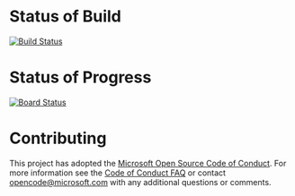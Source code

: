 
#  Status of Build
[![Build Status](https://dev.azure.com/mohamdiveten/PartsUnlimited-GitHub%20Integration/_apis/build/status/mohamdiveten.PartsUnlimitedE2E?branchName=refs%2Fpull%2F1%2Fmerge)](https://dev.azure.com/mohamdiveten/PartsUnlimited-GitHub%20Integration/_build/latest?definitionId=2&branchName=refs%2Fpull%2F1%2Fmerge)

#  Status of Progress
[![Board Status](https://dev.azure.com/mohamdiveten/06583af3-db3a-4354-b013-a1eaf817d67f/be82166e-3e17-4d4c-af4e-fbc75807b479/_apis/work/boardbadge/fabc1d83-fd1b-4785-bc9f-6175e1d25d29)](https://dev.azure.com/mohamdiveten/06583af3-db3a-4354-b013-a1eaf817d67f/_boards/board/t/be82166e-3e17-4d4c-af4e-fbc75807b479/Microsoft.RequirementCategory/)

# Contributing

This project has adopted the [Microsoft Open Source Code of Conduct](https://opensource.microsoft.com/codeofconduct/). For more information see the [Code of Conduct FAQ](https://opensource.microsoft.com/codeofconduct/faq/) or contact [opencode@microsoft.com](mailto:opencode@microsoft.com) with any additional questions or comments.
